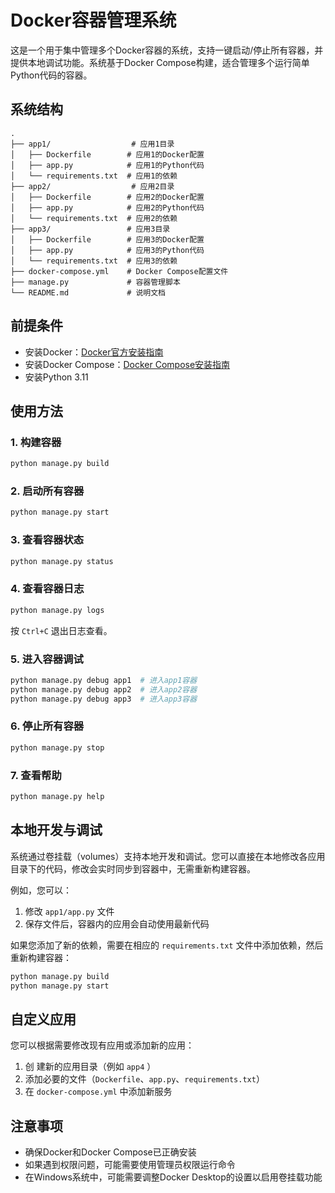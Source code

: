 # Docker容器管理系统

这是一个用于集中管理多个Docker容器的系统，支持一键启动/停止所有容器，并提供本地调试功能。系统基于Docker Compose构建，适合管理多个运行简单Python代码的容器。

## 系统结构

```
.
├── app1/                  # 应用1目录
│   ├── Dockerfile        # 应用1的Docker配置
│   ├── app.py            # 应用1的Python代码
│   └── requirements.txt  # 应用1的依赖
├── app2/                  # 应用2目录
│   ├── Dockerfile        # 应用2的Docker配置
│   ├── app.py            # 应用2的Python代码
│   └── requirements.txt  # 应用2的依赖
├── app3/                 # 应用3目录
│   ├── Dockerfile        # 应用3的Docker配置
│   ├── app.py            # 应用3的Python代码
│   └── requirements.txt  # 应用3的依赖
├── docker-compose.yml    # Docker Compose配置文件
├── manage.py             # 容器管理脚本
└── README.md             # 说明文档
```

## 前提条件

- 安装Docker：[Docker官方安装指南](https://docs.docker.com/get-docker/)
- 安装Docker Compose：[Docker Compose安装指南](https://docs.docker.com/compose/install/)
- 安装Python 3.11

## 使用方法

### 1. 构建容器

```bash
python manage.py build
```

### 2. 启动所有容器

```bash
python manage.py start
```

### 3. 查看容器状态

```bash
python manage.py status
```

### 4. 查看容器日志

```bash
python manage.py logs
```

按 `Ctrl+C` 退出日志查看。

### 5. 进入容器调试

```bash
python manage.py debug app1  # 进入app1容器
python manage.py debug app2  # 进入app2容器
python manage.py debug app3  # 进入app3容器
```

### 6. 停止所有容器

```bash
python manage.py stop
```

### 7. 查看帮助

```bash
python manage.py help
```

## 本地开发与调试

系统通过卷挂载（volumes）支持本地开发和调试。您可以直接在本地修改各应用目录下的代码，修改会实时同步到容器中，无需重新构建容器。

例如，您可以：

1. 修改 `app1/app.py` 文件
2. 保存文件后，容器内的应用会自动使用最新代码

如果您添加了新的依赖，需要在相应的 `requirements.txt` 文件中添加依赖，然后重新构建容器：

```bash
python manage.py build
python manage.py start
```

## 自定义应用

您可以根据需要修改现有应用或添加新的应用：

1. 创 建新的应用目录（例如 `app4` ）
2. 添加必要的文件（`Dockerfile`、`app.py`、`requirements.txt`）
3. 在 `docker-compose.yml` 中添加新服务

## 注意事项

- 确保Docker和Docker Compose已正确安装
- 如果遇到权限问题，可能需要使用管理员权限运行命令
- 在Windows系统中，可能需要调整Docker Desktop的设置以启用卷挂载功能
